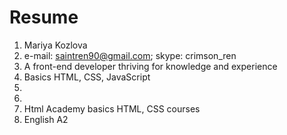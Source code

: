 # Resume 
1. Mariya Kozlova
2. e-mail: saintren90@gmail.com; skype: crimson_ren
3. A front-end developer thriving for knowledge and experience
4. Basics HTML, CSS, JavaScript
5. 
6. 
7. Html Academy basics HTML, CSS courses
8. English A2
